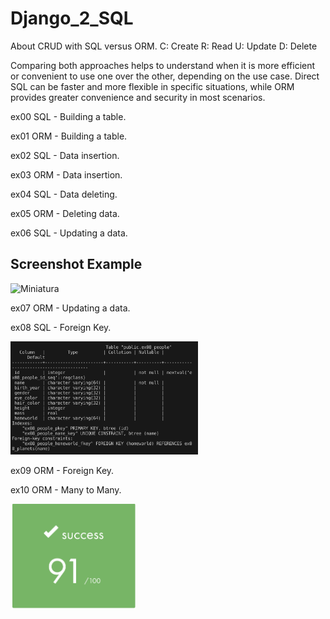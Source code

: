 # Django_2_SQL 

About CRUD with SQL versus ORM.
C: Create 
R: Read 
U: Update 
D: Delete 

Comparing both approaches helps to understand when it is more efficient or convenient to use one over the other, depending on the use case. Direct SQL can be faster and more flexible in specific situations, while ORM provides greater convenience and security in most scenarios.

ex00 SQL - Building a table.

ex01 ORM - Building a table.

ex02 SQL - Data insertion.

ex03 ORM - Data insertion.

ex04 SQL - Data deleting.

ex05 ORM - Deleting data.

ex06 SQL - Updating a data.
## Screenshot Example

![Miniatura](https://github.com/beatriangu/Django_2_SQL/blob/main/path_to_your_thumbnail.png)


ex07 ORM - Updating a data.

ex08 SQL - Foreign Key.
<p align="left">
<img src="https://github.com/beatriangu/Django_2_SQL/blob/main/Screenshot%20from%202024-09-07%2016-07-41.png" alt="Miniatura" width="300"/>

ex09 ORM - Foreign Key.

ex10 ORM - Many to Many.

<p align="left">
  <img src="https://github.com/beatriangu/Django_2_SQL/blob/main/Screenshot%20from%202024-09-06%2020-06-51.png?raw=true" alt="Miniatura" width="200"/>
</p>

